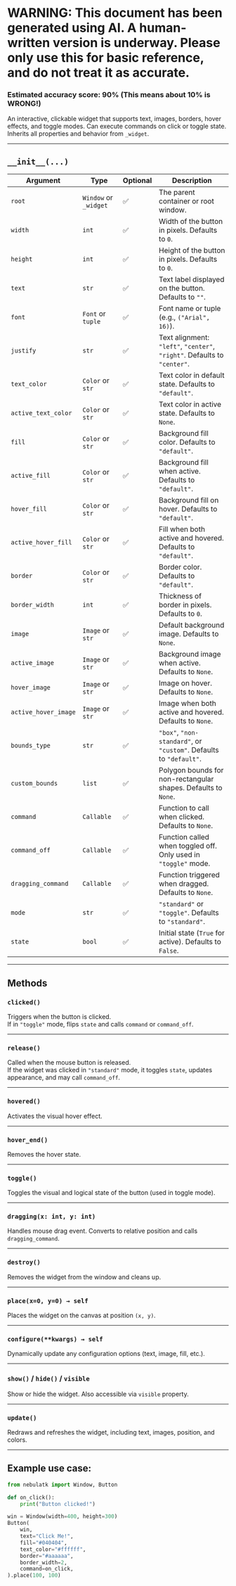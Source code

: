 # WARNING: This document has been generated using AI. A human-written version is underway. Please only use this for basic reference, and do not treat it as accurate.
### Estimated accuracy score: 90% (This means about 10% is WRONG!)

An interactive, clickable widget that supports text, images, borders, hover effects, and toggle modes. Can execute commands on click or toggle state. Inherits all properties and behavior from `_widget`.

---

## `__init__(...)`

|Argument|Type|Optional|Description|
|---|---|---|---|
|`root`|`Window` or `_widget`|✅|The parent container or root window.|
|`width`|`int`|✅|Width of the button in pixels. Defaults to `0`.|
|`height`|`int`|✅|Height of the button in pixels. Defaults to `0`.|
|`text`|`str`|✅|Text label displayed on the button. Defaults to `""`.|
|`font`|`Font` or `tuple`|✅|Font name or tuple (e.g., `("Arial", 16)`).|
|`justify`|`str`|✅|Text alignment: `"left"`, `"center"`, `"right"`. Defaults to `"center"`.|
|`text_color`|`Color` or `str`|✅|Text color in default state. Defaults to `"default"`.|
|`active_text_color`|`Color` or `str`|✅|Text color in active state. Defaults to `None`.|
|`fill`|`Color` or `str`|✅|Background fill color. Defaults to `"default"`.|
|`active_fill`|`Color` or `str`|✅|Background fill when active. Defaults to `"default"`.|
|`hover_fill`|`Color` or `str`|✅|Background fill on hover. Defaults to `"default"`.|
|`active_hover_fill`|`Color` or `str`|✅|Fill when both active and hovered. Defaults to `"default"`.|
|`border`|`Color` or `str`|✅|Border color. Defaults to `"default"`.|
|`border_width`|`int`|✅|Thickness of border in pixels. Defaults to `0`.|
|`image`|`Image` or `str`|✅|Default background image. Defaults to `None`.|
|`active_image`|`Image` or `str`|✅|Background image when active. Defaults to `None`.|
|`hover_image`|`Image` or `str`|✅|Image on hover. Defaults to `None`.|
|`active_hover_image`|`Image` or `str`|✅|Image when both active and hovered. Defaults to `None`.|
|`bounds_type`|`str`|✅|`"box"`, `"non-standard"`, or `"custom"`. Defaults to `"default"`.|
|`custom_bounds`|`list`|✅|Polygon bounds for non-rectangular shapes. Defaults to `None`.|
|`command`|`Callable`|✅|Function to call when clicked. Defaults to `None`.|
|`command_off`|`Callable`|✅|Function called when toggled off. Only used in `"toggle"` mode.|
|`dragging_command`|`Callable`|✅|Function triggered when dragged. Defaults to `None`.|
|`mode`|`str`|✅|`"standard"` or `"toggle"`. Defaults to `"standard"`.|
|`state`|`bool`|✅|Initial state (`True` for active). Defaults to `False`.|

---

## Methods

### `clicked()`

Triggers when the button is clicked.  
If in `"toggle"` mode, flips `state` and calls `command` or `command_off`.

---

### `release()`

Called when the mouse button is released.  
If the widget was clicked in `"standard"` mode, it toggles `state`, updates appearance, and may call `command_off`.

---

### `hovered()`

Activates the visual hover effect.

---

### `hover_end()`

Removes the hover state.

---

### `toggle()`

Toggles the visual and logical state of the button (used in toggle mode).

---

### `dragging(x: int, y: int)`

Handles mouse drag event. Converts to relative position and calls `dragging_command`.

---

### `destroy()`

Removes the widget from the window and cleans up.

---

### `place(x=0, y=0) → self`

Places the widget on the canvas at position `(x, y)`.

---

### `configure(**kwargs) → self`

Dynamically update any configuration options (text, image, fill, etc.).

---

### `show()` / `hide()` / `visible`

Show or hide the widget. Also accessible via `visible` property.

---

### `update()`

Redraws and refreshes the widget, including text, images, position, and colors.

---

## Example use case:

```python
from nebulatk import Window, Button

def on_click():
    print("Button clicked!")

win = Window(width=400, height=300)
Button(
    win,
    text="Click Me!",
    fill="#040404",
    text_color="#ffffff",
    border="#aaaaaa",
    border_width=2,
    command=on_click,
).place(100, 100)
```